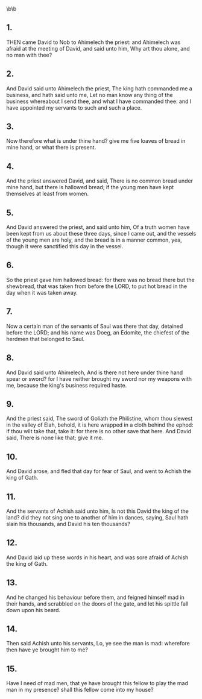 \b\b
## 1.
THEN came David to Nob to Ahimelech the priest: and Ahimelech was afraid at the meeting of David, and said unto him, Why art thou alone, and no man with thee?
## 2.
And David said unto Ahimelech the priest, The king hath commanded me a business, and hath said unto me, Let no man know any thing of the business whereabout I send thee, and what I have commanded thee: and I have appointed my servants to such and such a place.
## 3.
Now therefore what is under thine hand?  give me five loaves of bread in mine hand, or what there is present.
## 4.
And the priest answered David, and said, There is no common bread under mine hand, but there is hallowed bread; if the young men have kept themselves at least from women.
## 5.
And David answered the priest, and said unto him, Of a truth women have been kept from us about these three days, since I came out, and the vessels of the young men are holy, and the bread is in a manner common, yea, though it were sanctified this day in the vessel.
## 6.
So the priest gave him hallowed bread: for there was no bread there but the shewbread, that was taken from before the LORD, to put hot bread in the day when it was taken away.
## 7.
Now a certain man of the servants of Saul was there that day, detained before the LORD; and his name was Doeg, an Edomite, the chiefest of the herdmen that belonged to Saul.
## 8.
And David said unto Ahimelech, And is there not here under thine hand spear or sword?  for I have neither brought my sword nor my weapons with me, because the king's business required haste.
## 9.
And the priest said, The sword of Goliath the Philistine, whom thou slewest in the valley of Elah, behold, it is here wrapped in a cloth behind the ephod: if thou wilt take that, take it: for there is no other save that here.  And David said, There is none like that; give it me.
## 10.
And David arose, and fled that day for fear of Saul, and went to Achish the king of Gath.
## 11.
And the servants of Achish said unto him, Is not this David the king of the land?  did they not sing one to another of him in dances, saying, Saul hath slain his thousands, and David his ten thousands?
## 12.
And David laid up these words in his heart, and was sore afraid of Achish the king of Gath.
## 13.
And he changed his behaviour before them, and feigned himself mad in their hands, and scrabbled on the doors of the gate, and let his spittle fall down upon his beard.
## 14.
Then said Achish unto his servants, Lo, ye see the man is mad: wherefore then have ye brought him to me?
## 15.
Have I need of mad men, that ye have brought this fellow to play the mad man in my presence?  shall this fellow come into my house?
